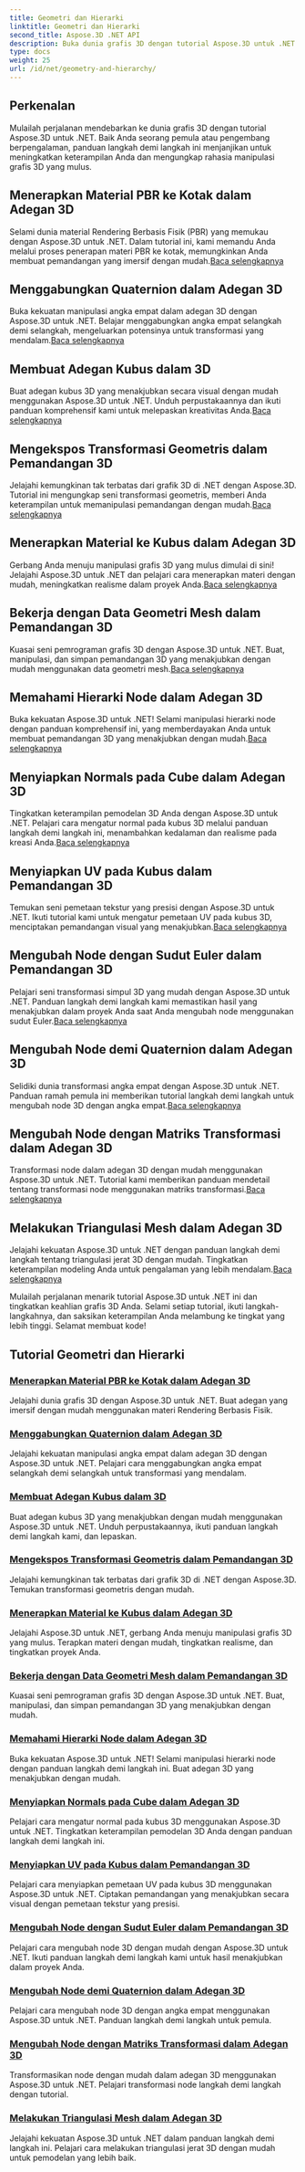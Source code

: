 ```yaml
---
title: Geometri dan Hierarki
linktitle: Geometri dan Hierarki
second_title: Aspose.3D .NET API
description: Buka dunia grafis 3D dengan tutorial Aspose.3D untuk .NET. Dari penerapan material PBR hingga transformasi geometris, kuasai setiap aspek dengan mudah.
type: docs
weight: 25
url: /id/net/geometry-and-hierarchy/
---
```

## Perkenalan

Mulailah perjalanan mendebarkan ke dunia grafis 3D dengan tutorial Aspose.3D untuk .NET. Baik Anda seorang pemula atau pengembang berpengalaman, panduan langkah demi langkah ini menjanjikan untuk meningkatkan keterampilan Anda dan mengungkap rahasia manipulasi grafis 3D yang mulus.

## Menerapkan Material PBR ke Kotak dalam Adegan 3D

 Selami dunia material Rendering Berbasis Fisik (PBR) yang memukau dengan Aspose.3D untuk .NET. Dalam tutorial ini, kami memandu Anda melalui proses penerapan materi PBR ke kotak, memungkinkan Anda membuat pemandangan yang imersif dengan mudah.[Baca selengkapnya](./apply-pbr-material-to-box/)

## Menggabungkan Quaternion dalam Adegan 3D

 Buka kekuatan manipulasi angka empat dalam adegan 3D dengan Aspose.3D untuk .NET. Belajar menggabungkan angka empat selangkah demi selangkah, mengeluarkan potensinya untuk transformasi yang mendalam.[Baca selengkapnya](./concatenate-quaternions/)

## Membuat Adegan Kubus dalam 3D

 Buat adegan kubus 3D yang menakjubkan secara visual dengan mudah menggunakan Aspose.3D untuk .NET. Unduh perpustakaannya dan ikuti panduan komprehensif kami untuk melepaskan kreativitas Anda.[Baca selengkapnya](./create-cube-scenes/)

## Mengekspos Transformasi Geometris dalam Pemandangan 3D

 Jelajahi kemungkinan tak terbatas dari grafik 3D di .NET dengan Aspose.3D. Tutorial ini mengungkap seni transformasi geometris, memberi Anda keterampilan untuk memanipulasi pemandangan dengan mudah.[Baca selengkapnya](./expose-geometric-transformation)

## Menerapkan Material ke Kubus dalam Adegan 3D

 Gerbang Anda menuju manipulasi grafis 3D yang mulus dimulai di sini! Jelajahi Aspose.3D untuk .NET dan pelajari cara menerapkan materi dengan mudah, meningkatkan realisme dalam proyek Anda.[Baca selengkapnya](./material-to-cube/)

## Bekerja dengan Data Geometri Mesh dalam Pemandangan 3D

 Kuasai seni pemrograman grafis 3D dengan Aspose.3D untuk .NET. Buat, manipulasi, dan simpan pemandangan 3D yang menakjubkan dengan mudah menggunakan data geometri mesh.[Baca selengkapnya](./mesh-geometry-data/)

## Memahami Hierarki Node dalam Adegan 3D

 Buka kekuatan Aspose.3D untuk .NET! Selami manipulasi hierarki node dengan panduan komprehensif ini, yang memberdayakan Anda untuk membuat pemandangan 3D yang menakjubkan dengan mudah.[Baca selengkapnya](./node-hierarchy/)

## Menyiapkan Normals pada Cube dalam Adegan 3D

Tingkatkan keterampilan pemodelan 3D Anda dengan Aspose.3D untuk .NET. Pelajari cara mengatur normal pada kubus 3D melalui panduan langkah demi langkah ini, menambahkan kedalaman dan realisme pada kreasi Anda.[Baca selengkapnya](./setup-normals-cube/)

## Menyiapkan UV pada Kubus dalam Pemandangan 3D

 Temukan seni pemetaan tekstur yang presisi dengan Aspose.3D untuk .NET. Ikuti tutorial kami untuk mengatur pemetaan UV pada kubus 3D, menciptakan pemandangan visual yang menakjubkan.[Baca selengkapnya](./setup-uv-cube/)

## Mengubah Node dengan Sudut Euler dalam Pemandangan 3D

 Pelajari seni transformasi simpul 3D yang mudah dengan Aspose.3D untuk .NET. Panduan langkah demi langkah kami memastikan hasil yang menakjubkan dalam proyek Anda saat Anda mengubah node menggunakan sudut Euler.[Baca selengkapnya](./transformation-node-euler-angles/)

## Mengubah Node demi Quaternion dalam Adegan 3D

 Selidiki dunia transformasi angka empat dengan Aspose.3D untuk .NET. Panduan ramah pemula ini memberikan tutorial langkah demi langkah untuk mengubah node 3D dengan angka empat.[Baca selengkapnya](./transformation-node-quaternion/)

## Mengubah Node dengan Matriks Transformasi dalam Adegan 3D

Transformasi node dalam adegan 3D dengan mudah menggunakan Aspose.3D untuk .NET. Tutorial kami memberikan panduan mendetail tentang transformasi node menggunakan matriks transformasi.[Baca selengkapnya](./transformation-node-matrix/)

## Melakukan Triangulasi Mesh dalam Adegan 3D

 Jelajahi kekuatan Aspose.3D untuk .NET dengan panduan langkah demi langkah tentang triangulasi jerat 3D dengan mudah. Tingkatkan keterampilan modeling Anda untuk pengalaman yang lebih mendalam.[Baca selengkapnya](./triangulate-mesh/)

Mulailah perjalanan menarik tutorial Aspose.3D untuk .NET ini dan tingkatkan keahlian grafis 3D Anda. Selami setiap tutorial, ikuti langkah-langkahnya, dan saksikan keterampilan Anda melambung ke tingkat yang lebih tinggi. Selamat membuat kode!
## Tutorial Geometri dan Hierarki
### [Menerapkan Material PBR ke Kotak dalam Adegan 3D](./apply-pbr-material-to-box/)
Jelajahi dunia grafis 3D dengan Aspose.3D untuk .NET. Buat adegan yang imersif dengan mudah menggunakan materi Rendering Berbasis Fisik.
### [Menggabungkan Quaternion dalam Adegan 3D](./concatenate-quaternions/)
Jelajahi kekuatan manipulasi angka empat dalam adegan 3D dengan Aspose.3D untuk .NET. Pelajari cara menggabungkan angka empat selangkah demi selangkah untuk transformasi yang mendalam.
### [Membuat Adegan Kubus dalam 3D](./create-cube-scenes/)
Buat adegan kubus 3D yang menakjubkan dengan mudah menggunakan Aspose.3D untuk .NET. Unduh perpustakaannya, ikuti panduan langkah demi langkah kami, dan lepaskan.
### [Mengekspos Transformasi Geometris dalam Pemandangan 3D](./expose-geometric-transformation/)
Jelajahi kemungkinan tak terbatas dari grafik 3D di .NET dengan Aspose.3D. Temukan transformasi geometris dengan mudah.
### [Menerapkan Material ke Kubus dalam Adegan 3D](./material-to-cube/)
Jelajahi Aspose.3D untuk .NET, gerbang Anda menuju manipulasi grafis 3D yang mulus. Terapkan materi dengan mudah, tingkatkan realisme, dan tingkatkan proyek Anda.
### [Bekerja dengan Data Geometri Mesh dalam Pemandangan 3D](./mesh-geometry-data/)
Kuasai seni pemrograman grafis 3D dengan Aspose.3D untuk .NET. Buat, manipulasi, dan simpan pemandangan 3D yang menakjubkan dengan mudah.
### [Memahami Hierarki Node dalam Adegan 3D](./node-hierarchy/)
Buka kekuatan Aspose.3D untuk .NET! Selami manipulasi hierarki node dengan panduan langkah demi langkah ini. Buat adegan 3D yang menakjubkan dengan mudah.
### [Menyiapkan Normals pada Cube dalam Adegan 3D](./setup-normals-cube/)
Pelajari cara mengatur normal pada kubus 3D menggunakan Aspose.3D untuk .NET. Tingkatkan keterampilan pemodelan 3D Anda dengan panduan langkah demi langkah ini.
### [Menyiapkan UV pada Kubus dalam Pemandangan 3D](./setup-uv-cube/)
Pelajari cara menyiapkan pemetaan UV pada kubus 3D menggunakan Aspose.3D untuk .NET. Ciptakan pemandangan yang menakjubkan secara visual dengan pemetaan tekstur yang presisi.
### [Mengubah Node dengan Sudut Euler dalam Pemandangan 3D](./transformation-node-euler-angles/)
Pelajari cara mengubah node 3D dengan mudah dengan Aspose.3D untuk .NET. Ikuti panduan langkah demi langkah kami untuk hasil menakjubkan dalam proyek Anda.
### [Mengubah Node demi Quaternion dalam Adegan 3D](./transformation-node-quaternion/)
Pelajari cara mengubah node 3D dengan angka empat menggunakan Aspose.3D untuk .NET. Panduan langkah demi langkah untuk pemula.
### [Mengubah Node dengan Matriks Transformasi dalam Adegan 3D](./transformation-node-matrix/)
Transformasikan node dengan mudah dalam adegan 3D menggunakan Aspose.3D untuk .NET. Pelajari transformasi node langkah demi langkah dengan tutorial.
### [Melakukan Triangulasi Mesh dalam Adegan 3D](./triangulate-mesh/)
Jelajahi kekuatan Aspose.3D untuk .NET dalam panduan langkah demi langkah ini. Pelajari cara melakukan triangulasi jerat 3D dengan mudah untuk pemodelan yang lebih baik.